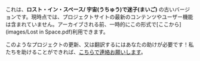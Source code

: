 これは、**ロスト・イン・スペース/ 宇宙(うちゅう)で迷子(まいご)** の古いバージョンです。現時点では、プロジェクトサイトの最新のコンテンツやユーザー機能は含まれていません。アーカイブされる前、一時的にこの形式で[ここから](images/Lost in Space.pdf)利用できます。

このようなプロジェクトの更新、又は翻訳するにはあなたの助けが必要です！私たちを助けることができれば、[こちらで連絡お願いします](rpf.io/translators)。
